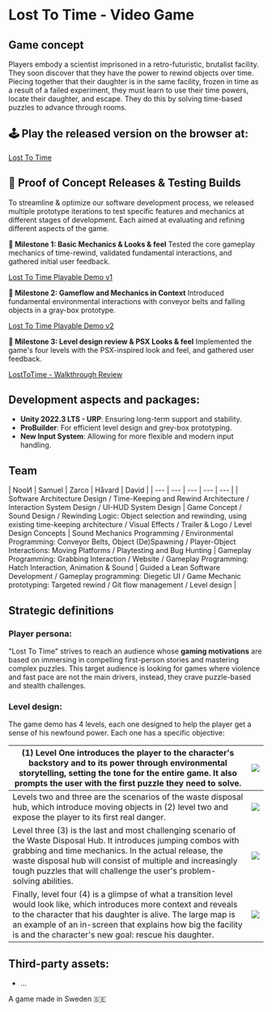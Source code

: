 # Lost To Time - Video Game

## Game concept

Players embody a scientist imprisoned in a retro-futuristic, brutalist facility. They soon discover that they have the power to rewind objects over time. Piecing together that their daughter is in the same facility, frozen in time as a result of a failed experiment, they must learn to use their time powers, locate their daughter, and escape. They do this by solving time-based puzzles to advance through rooms.

## 🕹️ Play the released version on the browser at:

[Lost To Time](https://davidcode.itch.io/losttotime)

## 🚀 Proof of Concept Releases & Testing Builds

To streamline & optimize our software development process, we released multiple prototype iterations to test specific features and mechanics at different stages of development. Each aimed at evaluating and refining different aspects of the game.

**🚩 Milestone 1: Basic Mechanics & Looks & feel**
Tested the core gameplay mechanics of time-rewind, validated fundamental interactions, and gathered initial user feedback.

[Lost To Time Playable Demo v1](https://davidcode.itch.io/lost-to-time-playable-demo-v1)

**🚩 Milestone 2: Gameflow and Mechanics in Context**
Introduced fundamental environmental interactions with conveyor belts and falling objects in a gray-box prototype.

[Lost To Time Playable Demo v2](https://davidcode.itch.io/lost-to-time-playable-demo-v2)

**🚩 Milestone 3:  Level design review & PSX Looks & feel**
Implemented the game's four levels with the PSX-inspired look and feel, and gathered user feedback.

[LostToTime - Walkthrough Review](https://davidcode.itch.io/lost-to-time-playable-demo-v3)

## Development aspects and packages:

- **Unity 2022.3 LTS - URP**: Ensuring long-term support and stability.
- **ProBuilder**: For efficient level design and grey-box prototyping.
- **New Input System**: Allowing for more flexible and modern input handling.

## Team

| NooИ
 | Samuel | Zarco | Håvard | David |
| --- | --- | --- | --- | --- |
| Software Architecture Design / Time-Keeping and Rewind Architecture / Interaction System Design / UI-HUD System Design | Game Concept / Sound Design / Rewinding Logic: Object selection and rewinding, using existing time-keeping architecture / Visual Effects / Trailer & Logo / Level Design Concepts | Sound Mechanics Programming / Environmental Programming: Conveyor Belts, Object (De)Spawning / Player-Object Interactions: Moving Platforms / Playtesting and Bug Hunting | Gameplay Programming: Grabbing Interaction / Website / Gameplay Programming: Hatch Interaction, Animation & Sound | Guided a Lean Software Development / Gameplay programming: Diegetic UI / Game Mechanic prototyping: Targeted rewind / Git flow management / Level design |

## Strategic definitions

### Player persona:

"Lost To Time" strives to reach an audience whose **gaming motivations** are based on immersing in compelling first-person stories and mastering complex puzzles. This target audience is looking for games where violence and fast pace are not the main drivers, instead, they crave puzzle-based and stealth challenges. 

### Level design:

The game demo has 4 levels, each one designed to help the player get a sense of his newfound power. Each one has a specific objective:

| (1) Level One introduces the player to the character's backstory and to its power through environmental storytelling, setting the tone for the entire game. It also prompts the user with the first puzzle they need to solve. | <img src=””> |
| --- | --- |
| Levels two and three are the scenarios of the waste disposal hub, which introduce moving objects in (2) level two and expose the player to its first real danger. | <img src=””> |
| Level three (3) is the last and most challenging scenario of the Waste Disposal Hub. It introduces jumping combos with grabbing and time mechanics. In the actual release, the waste disposal hub will consist of multiple and increasingly tough puzzles that will challenge the user's problem-solving abilities. | <img src=””> |
| Finally, level four (4) is a glimpse of what a transition level would look like, which introduces more context and reveals to the character that his daughter is alive. The large map is an example of an in-screen that explains how big the facility is and the character's new goal: rescue his daughter. | <img src=””> |

## Third-party assets:

- …

A game made in Sweden 🇸🇪